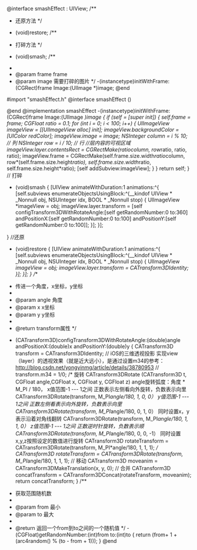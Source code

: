 @interface smashEffect : UIView;
/**
 *  还原方法
 */
- (void)restore;
/**
 *  打碎方法
 */
- (void)smash;
/**
 *
 *  @param frame frame
 *  @param image 需要打碎的图片
 */
-(instancetype)initWithFrame:(CGRect)frame Image:(UIImage *)image;
@end



#import "smashEffect.h"
@interface smashEffect ()

@end
@implementation smashEffect
-(instancetype)initWithFrame:(CGRect)frame Image:(UIImage *)image
{
    if (self = [super init]) {
        self.frame = frame;
        CGFloat ratio = 0.1;
        for (int i = 0; i < 100; i++) {
            UIImageView *imageView = [[UIImageView alloc] init];
            imageView.backgroundColor = [UIColor redColor];
            imageView.image = image;
            NSInteger column = i % 10;    // 列
            NSInteger row = i / 10;      // 行
            //层内容的可视区域
            imageView.layer.contentsRect = CGRectMake(ratio*column, row*ratio, ratio, ratio);
            imageView.frame = CGRectMake(self.frame.size.width*ratio*column, row*(self.frame.size.height*ratio), self.frame.size.width*ratio, self.frame.size.height*ratio);
            [self addSubview:imageView];
        }
    }
    return self;
}
// 打碎
- (void)smash
{
    [UIView animateWithDuration:1 animations:^{
        [self.subviews enumerateObjectsUsingBlock:^(__kindof UIView * _Nonnull obj, NSUInteger idx, BOOL * _Nonnull stop) {
            UIImageView *imageView = obj;
            imageView.layer.transform = [self configTransform3DWithRotateAngle:[self getRandomNumber:0 to:360] andPositionX:[self getRandomNumber:0 to:100] andPositionY:[self getRandomNumber:0 to:100]];
        }];
    }];
    
}
//还原
- (void)restore
{
    [UIView animateWithDuration:1 animations:^{
        [self.subviews enumerateObjectsUsingBlock:^(__kindof UIView * _Nonnull obj, NSUInteger idx, BOOL * _Nonnull stop) {
            UIImageView *imageView = obj;
            imageView.layer.transform = CATransform3DIdentity;
        }];
    }];
}
/**
 *  传进一个角度，x坐标，y坐标
 *
 *  @param angle 角度
 *  @param x     x坐标
 *  @param y     y坐标
 *
 *  @return transform属性
 */
- (CATransform3D)configTransform3DWithRotateAngle:(double)angle andPositionX:(double)x andPositionY:(double)y
{
    CATransform3D transform = CATransform3DIdentity;
    //  iOS的三维透视投影 实现view（layer）的透视效果（就是近大远小），是通过设置m34的参考：http://blog.csdn.net/yongyinmg/article/details/38780953
    //    transform.m34 = 1/0;
    /*
     旋转 CATransform3DRotate (CATransform3D t, CGFloat angle,CGFloat x, CGFloat y, CGFloat z) angle旋转弧度：角度 * M_PI / 180，
     x值范围-1 --- 1之间 正数表示左侧看向外旋转，负数表示向里CATransform3DRotate(transform, M_PI*angle/180, 1, 0, 0）
     y值范围-1 --- 1之间 正数左侧看表示向外旋转，负数表示向里CATransform3DRotate(transform, M_PI*angle/180, 0, 1, 0）
     同时设置x，y表示沿着对角线翻转
     CATransform3DRotate(transform, M_PI*angle/180, 1, 1, 0）
     z值范围-1 --- 1之间 正数逆时针旋转，负数表示顺CATransform3DRotate(transform, M_PI*angle/180, 0, 0, -1）
     同时设置x,y,z按照设定的数值进行旋转
     CATransform3D rotateTransform = CATransform3DRotate(transform, M_PI*angle/180, 1, 1, 1);
     */
    CATransform3D rotateTransform = CATransform3DRotate(transform, M_PI*angle/180, 1, 1, 1);
    // 移动
    CATransform3D moveanim = CATransform3DMakeTranslation(x, y, 0);
    // 合并
    CATransform3D concatTransform = CATransform3DConcat(rotateTransform, moveanim);
    return concatTransform;
}
/**
 *  获取范围随机数
 *
 *  @param from 最小
 *  @param to   最大
 *
 *  @return 返回一个from到to之间的一个随机值
 */
-(CGFloat)getRandomNumber:(int)from to:(int)to
{
    return (from+ 1 + (arc4random() % (to - from + 1)));
}
@end
